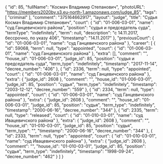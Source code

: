 {
    "id": 85,
    "fullName": "Космач Владимир Степанович",
    "photoURL": "https://members2020by.s3.eu-north-1.amazonaws.com/judge_85",
    "tags": [
        "criminal"
    ],
    "comment": "375164662917",
    "layout": "judge",
    "title": "Судья Космач Владимир Степанович",
    "court": {
        "id": "01-006-03-01",
        "name": "суд Ганцевичского района",
        "position": "судья и председатель суда",
        "termType": "indefinitely",
        "term": null,
        "description": "c 14.11.2017, бессрочно, по указу 406",
        "timestamp": "14.11.2017"
    },
    "previousCourt": {
        "id": "01-006-03-01",
        "name": "суд Ганцевичского района"
    },
    "career": [
        {
            "id": 59068,
            "term": null,
            "type": "appointed",
            "court": {
                "id": "01-006-03-01",
                "name": "суд Ганцевичского района"
            },
            "extra": [],
            "comment": "",
            "house_id": "01-006-03-01",
            "judge_id": 85,
            "position": "судья и председатель суда",
            "term_type": "indefinitely",
            "timestamp": "2017-11-14",
            "decree_number": "406"
        },
        {
            "id": 2336,
            "term": null,
            "type": "appointed",
            "court": {
                "id": "01-006-03-01",
                "name": "суд Ганцевичского района"
            },
            "extra": {
                "judge_id": 2608
            },
            "comment": "",
            "house_id": "01-006-03-01",
            "judge_id": 85,
            "position": "судья",
            "term_type": "indefinitely",
            "timestamp": "2003-12-12",
            "decree_number": "559"
        },
        {
            "id": 2334,
            "term": null,
            "type": "appointed",
            "court": {
                "id": "01-006-03-01",
                "name": "суд Ганцевичского района"
            },
            "extra": {
                "judge_id": 2608
            },
            "comment": "",
            "house_id": "01-006-03-01",
            "judge_id": 85,
            "position": "судья",
            "term_type": "indefinitely",
            "timestamp": "2000-06-16",
            "decree_number": "344"
        },
        {
            "id": 2335,
            "term": null,
            "type": "released",
            "court": {
                "id": "01-010-03-01",
                "name": "суд Ивацевичского района"
            },
            "extra": {
                "judge_id": 2608
            },
            "comment": "",
            "house_id": "01-010-03-01",
            "judge_id": 85,
            "position": "судья",
            "term_type": "",
            "timestamp": "2000-06-16",
            "decree_number": "344"
        },
        {
            "id": 2333,
            "term": null,
            "type": "appointed",
            "court": {
                "id": "01-010-03-01",
                "name": "суд Ивацевичского района"
            },
            "extra": {
                "judge_id": 2608
            },
            "comment": "",
            "house_id": "01-010-03-01",
            "judge_id": 85,
            "position": "судья",
            "term_type": "indefinitely",
            "timestamp": "1998-09-24",
            "decree_number": "462"
        }
    ]
}